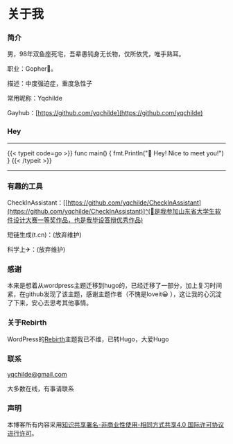 # 关于我


### 简介

男，98年双鱼座死宅，吾辈愚钝身无长物，仅所依凭，唯手熟耳。

职业：Gopher🐒。

描述：中度强迫症，重度急性子

常用昵称：Yqchilde

Gayhub：[https://github.com/yqchilde](https://github.com/yqchilde)

### Hey

---

{{< typeit code=go >}}
func main() {
    fmt.Println("👋 Hey! Nice to meet you!")
}
{{< /typeit >}}

---

### 有趣的工具

CheckInAssistant：[[https://github.com/yqchilde/CheckInAssistant](https://github.com/yqchilde/CheckInAssistant)]^(🤡是我参加山东省大学生软件设计大赛一等奖作品，也是我毕设答辩优秀作品)

短链生成(t.cn)：(放弃维护)

科学上✈：(放弃维护)

### 感谢

本来是想着从wordpress主题迁移到hugo的，已经迁移了一部分，加上复习时间紧，在github发现了该主题，感谢主题作者（不愧是loveit😀 ），这让我的心沉淀了下来，安心去思考其他事情。

### 关于Rebirth

WordPress的[Rebirth](https://github.com/yqchilde/rebirth)主题我已不维，已转Hugo，大爱Hugo

### 联系

<yqchilde@gmail.com>

大多数在线，有事请联系

### 声明

本博客所有内容采用[知识共享署名-非商业性使用-相同方式共享4.0 国际许可协议进行许可](https://creativecommons.org/licenses/by-nc-sa/4.0/)。
